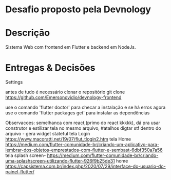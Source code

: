# Desafio proposto pela Devnology

# Descrição
Sistema Web com frontend em Flutter e backend em NodeJs.

# Entregas & Decisões



Settings

antes de tudo é necessário clonar o repositório
git clone https://github.com/Emersonovidio/devnology-frontend

use o comando 'flutter doctor' para checar a instalação e se há erros
agora use o comando 'flutter packages get' para instalar as dependências







Observacoes:
semelhanca com react,(primo do react kkkkk), dá pra usar construtor e estilizar tela no mesmo arquivo,
#atalhos
digtar stf dentro do arquivo - gera widget stateful
tela Login
https://www.macoratti.net/19/07/flut_tlogin2.htm
tela Home
https://medium.com/flutter-comunidade-br/criando-um-aplicativo-para-lembrar-dos-objetos-emprestados-com-flutter-e-sembast-6dbf350a7a56
tela splash screen-
https://medium.com/flutter-comunidade-br/criando-uma-splashscreen-utilizando-flutter-926f9b25de31 
home 
https://capsistema.com.br/index.php/2020/07/29/interface-do-usuario-do-painel-flutter/